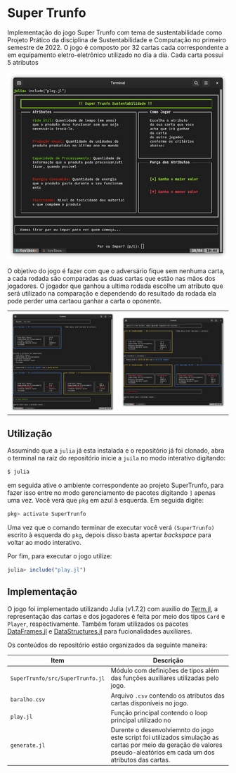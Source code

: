# Super Trunfo 

Implementação do jogo Super Trunfo com tema de sustentabilidade como Projeto Prático
da disciplina de Sustentabilidade e Computação no primeiro semestre de 2022. O jogo
é composto por 32 cartas cada correspondente a em equipamento eletro-eletrônico 
utilizado no dia a dia. Cada carta possui 5 atributos 

![](../img/menu.png)

O objetivo do jogo é fazer com que o adversário fique sem nenhuma carta, a cada
rodada são comparadas as duas cartas que estão nas mãos dos jogadores. O jogador
que ganhou a ultima rodada escolhe um atributo que será utilizado na comparação
e dependendo do resultado da rodada ela pode perder uma cartaou ganhar a carta o
oponente.

<table>
    <tr>
        <td><img src = "../img/player_wins.png"></td>
        <td><img src = "../img/bot_wins.png"></td>
    </tr>
</table>


## Utilização 

Assumindo que a `julia` já esta instalada e o repositório já foi clonado, abra
o terminal na raiz do repositório inicie a `juila` no modo interativo digitando:

```bash
$ julia
```

em seguida ative o ambiente correspondente ao projeto SuperTrunfo, para fazer isso
entre no modo gerenciamento de pacotes digitando `]` apenas uma vez. Você verá que
`pkg` em azul à esquerda. Em seguida digite:

```julia
pkg> activate SuperTrunfo

```

Uma vez que o comando terminar de executar você verá `(SuperTrunfo)` escrito à 
esquerda do `pkg`, depois disso basta apertar *backspace* para voltar ao modo
interativo.

Por fim, para executar o jogo utilize:
```julia
julia> include("play.jl")
```

## Implementação

O jogo foi implementado utilizando Julia (v1.7.2) com auxilio do [Term.jl](https://github.com/FedeClaudi/Term.jl), a representação das cartas e dos jogadores é feita por meio dos tipos
`Card` e `Player`, respectivamente. Também foram utilizados os pacotes [DataFrames.jl](https://github.com/JuliaData/DataFrames.jl) e [DataStructures.jl](https://github.com/JuliaCollections/DataStructures.jl) para fucionalidades auxiliares.

Os conteúdos do repositório estáo organizados da
seguinte maneira:

| **Item** | **Descrição** |
|-----|--- |
| `SuperTrunfo/src/SuperTrunfo.jl` | Módulo com definições de tipos além das funções auxiliares utilizadas pelo jogo. |
| `baralho.csv` | Arquivo `.csv` contendo os atributos das cartas disponíveis no jogo.|
| `play.jl` | Função principal contendo o loop principal utilizado no |
| `generate.jl` | Durente o desenvolviemnto do jogo este script foi utilizados simulação as cartas por meio da geração de valores pseudo-aleatórios em cada um dos atributos das cartas. |
